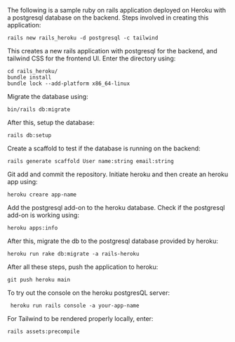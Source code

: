 The following is a sample ruby on rails application deployed on Heroku with a postgresql database on the backend. Steps involved in creating this application:

```
rails new rails_heroku -d postgresql -c tailwind
```

This creates a new rails application with postgresql for the backend, and tailwind CSS for the frontend UI. Enter the directory using:

```
cd rails_heroku/
bundle install
bundle lock --add-platform x86_64-linux
```
Migrate the database using:

```
bin/rails db:migrate
```

After this, setup the database:
```
rails db:setup
```

Create a scaffold to test if the database is running on the backend:
```
rails generate scaffold User name:string email:string
```
Git add and commit the repository. Initiate heroku and then create an heroku app using:
```
heroku creare app-name
```

Add the postgresql add-on to the heroku database. Check if the postgresql add-on is working using:
```
heroku apps:info
```

After this, migrate the db to the postgresql database provided by heroku:

```
heroku run rake db:migrate -a rails-heroku
```

After all these steps, push the application to heroku:

```
git push heroku main
```

To try out the console on the heroku postgresQL server:

```
 heroku run rails console -a your-app-name
```
For Tailwind to be rendered properly locally, enter:

```
rails assets:precompile
```

